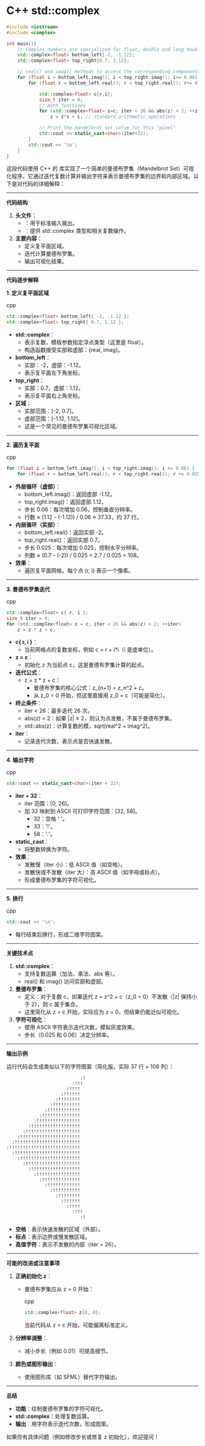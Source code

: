

# C++  std::complex



```C++
#include <iostream>
#include <complex>

int main(){
    // Complex numbers are specialized for float, double and long double
    std::complex<float> bottom_left{-2, -1.12};
    std::complex<float> top_right{0.7, 1.12};

    // real() and imag() methods to access the corresponding components
    for (float i = bottom_left.imag(); i < top_right.imag(); i+= 0.06) {
        for (float r = bottom_left.real(); r < top_right.real(); r+= 0.025) {

            std::complex<float> c{r,i};
            size_t iter = 0;
            // math functions
            for (std::complex<float> z=c; iter < 26 && abs(z) < 2; ++iter)
                z = z*z + c; // standard arithmetic operations

            // Print the mandelbrot set value for this "pixel"
            std::cout << static_cast<char>(iter+32);
        }
        std::cout << '\n';
    }
}
```





这段代码使用 C++ 的 <complex> 库实现了一个简单的曼德布罗集（Mandelbrot Set）可视化程序。它通过迭代复数计算并输出字符来表示曼德布罗集的边界和内部区域。以下是对代码的详细解释：

------

**代码结构**

1. **头文件**：
   - <iostream>：用于标准输入输出。
   - <complex>：提供 std::complex 类型和相关复数操作。
2. **主要内容**：
   - 定义复平面区域。
   - 迭代计算曼德布罗集。
   - 输出可视化结果。

------

**代码逐步解释**

**1. 定义复平面区域**

cpp

```cpp
std::complex<float> bottom_left{ -2, -1.12 };
std::complex<float> top_right{ 0.7, 1.12 };
```

- **std::complex<float>**：
  - 表示复数，模板参数指定浮点类型（这里是 float）。
  - 构造函数接受实部和虚部：{real, imag}。
- **bottom_left**：
  - 实部：-2，虚部：-1.12。
  - 表示复平面左下角坐标。
- **top_right**：
  - 实部：0.7，虚部：1.12。
  - 表示复平面右上角坐标。
- **区域**：
  - 实部范围：[-2, 0.7]。
  - 虚部范围：[-1.12, 1.12]。
  - 这是一个常见的曼德布罗集可视化区域。

------

**2. 遍历复平面**

cpp

```cpp
for (float i = bottom_left.imag(); i < top_right.imag(); i += 0.06) {
    for (float r = bottom_left.real(); r < top_right.real(); r += 0.025) {
```

- **外层循环（虚部）**：
  - bottom_left.imag()：返回虚部 -1.12。
  - top_right.imag()：返回虚部 1.12。
  - 步长 0.06：每次增加 0.06，控制垂直分辨率。
  - 行数 ≈ (1.12 - (-1.12)) / 0.06 ≈ 37.33，约 37 行。
- **内层循环（实部）**：
  - bottom_left.real()：返回实部 -2。
  - top_right.real()：返回实部 0.7。
  - 步长 0.025：每次增加 0.025，控制水平分辨率。
  - 列数 ≈ (0.7 - (-2)) / 0.025 = 2.7 / 0.025 = 108。
- **效果**：
  - 遍历复平面网格，每个点 (r, i) 表示一个像素。

------

**3. 曼德布罗集迭代**

cpp

```cpp
std::complex<float> c{ r, i };
size_t iter = 0;
for (std::complex<float> z = c; iter < 26 && abs(z) < 2; ++iter)
    z = z * z + c;
```

- **c{ r, i }**：
  - 当前网格点的复数坐标，例如 c = r + i*i（i 是虚单位）。
- **z = c**：
  - 初始化 z 为当前点 c，这是曼德布罗集计算的起点。
- **迭代公式**：
  - z = z * z + c：
    - 曼德布罗集的核心公式：z_{n+1} = z_n^2 + c。
    - 从 z_0 = 0 开始，但这里直接用 z_0 = c（可能是简化）。
- **终止条件**：
  - iter < 26：最多迭代 26 次。
  - abs(z) < 2：如果 |z| ≥ 2，则认为点发散，不属于曼德布罗集。
  - std::abs(z)：计算复数的模，sqrt(real^2 + imag^2)。
- **iter**：
  - 记录迭代次数，表示点是否快速发散。

------

**4. 输出字符**

cpp

```cpp
std::cout << static_cast<char>(iter + 32);
```

- **iter + 32**：
  - iter 范围：[0, 26]。
  - 加 32 映射到 ASCII 可打印字符范围：[32, 58]。
    - 32：空格 ' '。
    - 33：'!'。
    - 58：':'。
- **static_cast<char>**：
  - 将整数转换为字符。
- **效果**：
  - 发散慢（iter 小）：低 ASCII 值（如空格）。
  - 发散快或不发散（iter 大）：高 ASCII 值（如字母或标点）。
  - 形成曼德布罗集的字符可视化。

------

**5. 换行**

cpp

```cpp
std::cout << '\n';
```

- 每行结束后换行，形成二维字符图案。

------

**关键技术点**

1. **std::complex**：
   - 支持复数运算（加法、乘法、abs 等）。
   - real() 和 imag() 访问实部和虚部。
2. **曼德布罗集**：
   - 定义：对于复数 c，如果迭代 z = z^2 + c（z_0 = 0）不发散（|z| 保持小于 2），则 c 属于集合。
   - 这里简化从 z = c 开始，实际应为 z = 0，但结果仍能近似可视化。
3. **字符可视化**：
   - 使用 ASCII 字符表示迭代次数，模拟灰度效果。
   - 步长（0.025 和 0.06）决定分辨率。

------

**输出示例**

运行代码会生成类似以下的字符图案（简化版，实际 37 行 × 108 列）：

```text
                           :!  
                        :!!!  
                      :!!!!   
                    :!!!!!!   
                  :!!!!!!!!   
                :!!!!!!!!!!   
              :!!!!!!!!!!!!   
            :!!!!!!!!!!!!!!   
          :!!!!!!!!!!!!!!!!   
        :!!!!!!!!!!!!!!!!!!   
      :!!!!!!!!!!!!!!!!!!!!   
    :!!!!!!!!!!!!!!!!!!!!!!   
  :!!!!!!!!!!!!!!!!!!!!!!!!   
:!!!!!!!!!!!!!!!!!!!!!!!!!!   
  :!!!!!!!!!!!!!!!!!!!!!!!!   
    :!!!!!!!!!!!!!!!!!!!!!!   
      :!!!!!!!!!!!!!!!!!!!!   
        :!!!!!!!!!!!!!!!!!!   
          :!!!!!!!!!!!!!!!!   
            :!!!!!!!!!!!!!!   
              :!!!!!!!!!!!!   
                :!!!!!!!!!!   
                  :!!!!!!!!   
                    :!!!!!!   
                      :!!!!   
                        :!!!  
                           :!  
```

- **空格**：表示快速发散的区域（外部）。
- **标点**：表示边界或慢发散区域。
- **高值字符**：表示不发散的内部（iter = 26）。

------

**可能的改进或注意事项**

1. **正确初始化 z**：

   - 曼德布罗集应从 z = 0 开始：

     cpp

     ```cpp
     std::complex<float> z{0, 0};
     ```

     当前代码从 z = c 开始，可能偏离标准定义。

2. **分辨率调整**：

   - 减小步长（例如 0.01）可提高细节。

3. **颜色或图形输出**：

   - 使用图形库（如 SFML）替代字符输出。

------

**总结**

- **功能**：绘制曼德布罗集的字符可视化。
- **std::complex**：处理复数运算。
- **输出**：用字符表示迭代次数，形成图案。

如果你有具体问题（例如修改步长或修复 z 初始化），欢迎提问！